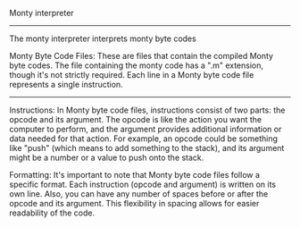 Monty interpreter
_____________________

The monty interpreter interprets monty byte codes

  Monty Byte Code Files: These are files that contain the compiled Monty byte codes. The file containing the monty code has a ".m" extension, though it's not strictly required. Each line in a Monty byte code file represents a single instruction.

  ______________________________________________________________________________________________________________________________________________________________
 Instructions: In Monty byte code files, instructions consist of two parts: the opcode and its argument. The opcode is like the action you want the computer to perform, and the argument provides additional information or data needed for that action. For example, an opcode could be something like "push" (which means to add something to the stack), and its argument might be a number or a value to push onto the stack.

 Formatting: It's important to note that Monty byte code files follow a specific format. Each instruction (opcode and argument) is written on its own line. Also, you can have any number of spaces before or after the opcode and its argument. This flexibility in spacing allows for easier readability of the code.
